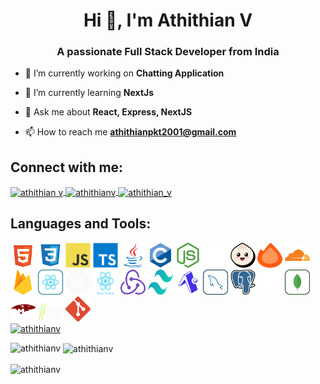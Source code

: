 <link rel="stylesheet" href="./styles.css">
<h1 align="center">Hi 👋, I'm Athithian V</h1>
<h3 align="center">A passionate Full Stack Developer from India</h3>

- 🔭 I’m currently working on **Chatting Application**

- 🌱 I’m currently learning **NextJs**

- 💬 Ask me about **React, Express, NextJS**

- 📫 How to reach me **athithianpkt2001@gmail.com**

<h2 align="left">Connect with me:</h2>
<div align="left">
   <a href="https://linkedin.com/in/athithianv" target="blank">
      <img align="center"
         src="https://raw.githubusercontent.com/rahuldkjain/github-profile-readme-generator/master/src/images/icons/Social/linked-in-alt.svg"
         alt="athithian v" 
         class="logo" height=40 width=40/>
   </a>
   <a href="https://www.youtube.com/c/athithianv" target="blank">
   <img align="center"
      src="https://raw.githubusercontent.com/rahuldkjain/github-profile-readme-generator/master/src/images/icons/Social/youtube.svg"
      alt="athithianv" 
      class="logo" height=40 width=40 />
   </a>
   <a href="https://www.leetcode.com/athithian_v" target="blank" ><img align="center"
      src="https://raw.githubusercontent.com/rahuldkjain/github-profile-readme-generator/master/src/images/icons/Social/leet-code.svg"
      alt="athithian_v"
      class="logo" height=40 width=40/></a>
</div>
<p align="left">
</p>

<h2 align="left">Languages and Tools:</h2>
<div class="skills">
<img src="./images/languages/html.svg" alt="html5" class="logo" height=40 width=40/>
<img src="./images/languages/CSS.svg" alt="css3" class="logo" height=40 width=40/>
<img src="./images/languages/javascript.svg" alt="javascript" class="logo" height=40 width=40/>
<img src="./images/languages/typescript.svg" alt="typescript" class="logo" height=40 width=40/>
<img src="./images/languages/java.svg" alt="java" class="logo" height=40 width=40/>
<img src="./images/languages/CProgramming.svg" alt="c" class="logo" height=40 width=40/>
<img src="./images/languages/nodejs.svg" alt="nodejs" class="logo" height=40 width=40/>
<img src="./images/languages/express.svg" alt="express" class="logo" height=40 width=40/>
<img src="./images/languages/bun.svg" alt="bun" class="logo" height=40 width=40/>
<img src="./images/languages/hono.svg" alt="hono" class="logo" height=40 width=40/>
<img src="./images/languages/cloudflare.svg" alt="cloudflare" class="logo" height=40 width=40/>
<img src="./images/languages/firebase.svg" alt="firebase" class="logo" height=40 width=40/>
<img src="./images/languages/react.svg" alt="react" class="logo" height=40 width=40/>
<img src="./images/languages/nextjs.svg" style="backgroud-color:white" alt="nextjs" class="logo" height=40 width=40/>
<img src="./images/languages/react-native.svg" style="backgroud-color:white" alt="react-native" class="logo" height=40 width=40/>
<img src="./images/languages/redux.svg" style="backgroud-color:white" alt="redux" class="logo" height=40 width=40/>
<img src="./images/languages/tailwindcss.svg" alt="tailwind" class="logo" height=40 width=40/>
<img src="./images/languages/expo.svg" alt="expo" class="logo" height=40 width=40/>
<img src="./images/languages/mysql.svg" alt="mysql" class="logo" height=40 width=40/>
<img src="./images/languages/postgresql.svg" alt="Postgresql" class="logo" height=40 width=40/>
<img src="./images/languages/sqllite.svg" alt="sqllite" class="logo" height=40 width=40/>
<img src="./images/languages/mongodb.svg" alt="mongodb" class="logo" height=40 width=40/>
<img src="./images/languages/Mongoose.svg" alt="Mongoose" class="logo" height=40 width=40/>
<img src="./images/languages/drizzle.svg" alt="drizzle" class="logo" height=40 width=40/>
<img src="./images/languages/git.svg" alt="git" class="logo" height=40 width=40/> 
</div>
</div>


<div align="left">
   <a href="https://github.com/ryo-ma/github-profile-trophy">
      <img src="https://github-profile-trophy.vercel.app/?username=athithianv" alt="athithianv" />
   </a>
</div>



<p><img align="left" src="https://github-readme-stats.vercel.app/api/top-langs?username=athithianv&show_icons=true&locale=en&layout=compact" alt="athithianv" /></p>

<p>&nbsp;<img align="center" src="https://github-readme-stats.vercel.app/api?username=athithianv&show_icons=true&locale=en" alt="athithianv" /></p>

<p><img align="center" src="https://github-readme-streak-stats.herokuapp.com/?user=athithianv&" alt="athithianv" /></p>
